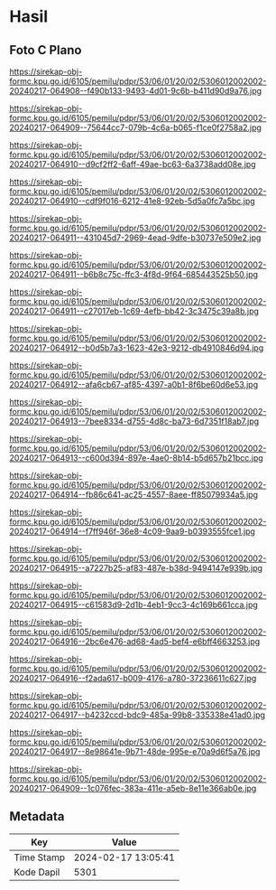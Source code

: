 # Hasil

## Foto C Plano

https://sirekap-obj-formc.kpu.go.id/6105/pemilu/pdpr/53/06/01/20/02/5306012002002-20240217-064908--f490b133-9493-4d01-9c6b-b411d90d9a76.jpg

https://sirekap-obj-formc.kpu.go.id/6105/pemilu/pdpr/53/06/01/20/02/5306012002002-20240217-064909--75644cc7-079b-4c6a-b065-f1ce0f2758a2.jpg

https://sirekap-obj-formc.kpu.go.id/6105/pemilu/pdpr/53/06/01/20/02/5306012002002-20240217-064910--d9cf2ff2-6aff-49ae-bc63-6a3738add08e.jpg

https://sirekap-obj-formc.kpu.go.id/6105/pemilu/pdpr/53/06/01/20/02/5306012002002-20240217-064910--cdf9f016-6212-41e8-92eb-5d5a0fc7a5bc.jpg

https://sirekap-obj-formc.kpu.go.id/6105/pemilu/pdpr/53/06/01/20/02/5306012002002-20240217-064911--431045d7-2969-4ead-9dfe-b30737e509e2.jpg

https://sirekap-obj-formc.kpu.go.id/6105/pemilu/pdpr/53/06/01/20/02/5306012002002-20240217-064911--b6b8c75c-ffc3-4f8d-9f64-685443525b50.jpg

https://sirekap-obj-formc.kpu.go.id/6105/pemilu/pdpr/53/06/01/20/02/5306012002002-20240217-064911--c27017eb-1c69-4efb-bb42-3c3475c39a8b.jpg

https://sirekap-obj-formc.kpu.go.id/6105/pemilu/pdpr/53/06/01/20/02/5306012002002-20240217-064912--b0d5b7a3-1623-42e3-9212-db4910846d94.jpg

https://sirekap-obj-formc.kpu.go.id/6105/pemilu/pdpr/53/06/01/20/02/5306012002002-20240217-064912--afa6cb67-af85-4397-a0b1-8f6be60d6e53.jpg

https://sirekap-obj-formc.kpu.go.id/6105/pemilu/pdpr/53/06/01/20/02/5306012002002-20240217-064913--7bee8334-d755-4d8c-ba73-6d7351f18ab7.jpg

https://sirekap-obj-formc.kpu.go.id/6105/pemilu/pdpr/53/06/01/20/02/5306012002002-20240217-064913--c600d394-897e-4ae0-8b14-b5d657b21bcc.jpg

https://sirekap-obj-formc.kpu.go.id/6105/pemilu/pdpr/53/06/01/20/02/5306012002002-20240217-064914--fb86c641-ac25-4557-8aee-ff85079934a5.jpg

https://sirekap-obj-formc.kpu.go.id/6105/pemilu/pdpr/53/06/01/20/02/5306012002002-20240217-064914--f7ff946f-36e8-4c09-9aa9-b0393555fce1.jpg

https://sirekap-obj-formc.kpu.go.id/6105/pemilu/pdpr/53/06/01/20/02/5306012002002-20240217-064915--a7227b25-af83-487e-b38d-9494147e939b.jpg

https://sirekap-obj-formc.kpu.go.id/6105/pemilu/pdpr/53/06/01/20/02/5306012002002-20240217-064915--c61583d9-2d1b-4eb1-9cc3-4c169b661cca.jpg

https://sirekap-obj-formc.kpu.go.id/6105/pemilu/pdpr/53/06/01/20/02/5306012002002-20240217-064916--2bc6e476-ad68-4ad5-bef4-e6bff4663253.jpg

https://sirekap-obj-formc.kpu.go.id/6105/pemilu/pdpr/53/06/01/20/02/5306012002002-20240217-064916--f2ada617-b009-4176-a780-37236611c627.jpg

https://sirekap-obj-formc.kpu.go.id/6105/pemilu/pdpr/53/06/01/20/02/5306012002002-20240217-064917--b4232ccd-bdc9-485a-99b8-335338e41ad0.jpg

https://sirekap-obj-formc.kpu.go.id/6105/pemilu/pdpr/53/06/01/20/02/5306012002002-20240217-064917--8e98641e-9b71-48de-995e-e70a9d6f5a76.jpg

https://sirekap-obj-formc.kpu.go.id/6105/pemilu/pdpr/53/06/01/20/02/5306012002002-20240217-064909--1c076fec-383a-411e-a5eb-8e11e366ab0e.jpg


## Metadata

| Key        | Value               |
| ---------- | ------------------- |
| Time Stamp | 2024-02-17 13:05:41 |
| Kode Dapil | 5301                |



